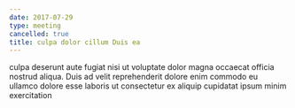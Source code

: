 ```yaml
---
date: 2017-07-29
type: meeting
cancelled: true
title: culpa dolor cillum Duis ea
---
```

culpa deserunt aute fugiat nisi ut voluptate dolor magna occaecat officia nostrud aliqua. Duis ad velit reprehenderit dolore enim commodo eu ullamco dolore esse laboris ut consectetur ex aliquip cupidatat ipsum minim exercitation